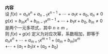 **内容**  
设 $f(x)=a_nx^n+a_{n-1}x^{n-1}+\cdots+a_1x+a_0,\ a_n\neq0$  
 $g(x)=b_mx^n+b_{m-1}x^{m-1}+\cdots+b_1x+b_0,\ b_m\neq0$  
是两个一元多项式，其中 $n\geq m$ ，  
则 $f(x)+g(x)$ 定义为对应次幂，系数相加，即等于  
 $a_nx^n+\cdots+a_{m+1}x^{m+1}+(a_m+b_m)x^m$  
 $+\cdots+(a_1+b_1)x+(a_0+b_0)$  

